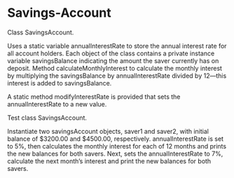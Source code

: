 # Savings-Account

Class SavingsAccount.  

Uses a static variable annualInterestRate to store the annual interest rate for all account holders. Each object of the class contains a private instance variable savingsBalance indicating the amount the saver currently has on deposit. Method calculateMonthlyInterest to calculate the monthly interest by multiplying the savingsBalance by annualInterestRate divided by 12—this interest is added to savingsBalance.

A static method modifyInterestRate is provided that sets the annualInterestRate to a new value.

Test class SavingsAccount. 

Instantiate two savingsAccount objects, saver1 and saver2, with initial balance of $3200.00 and $4500.00, respectively. 
annualInterestRate is set to 5%, then calculates the monthly interest for each of 12 months and prints the new balances for both savers. Next, sets the annualInterestRate to 7%, calculate the next month’s interest and print the new balances for both savers.

